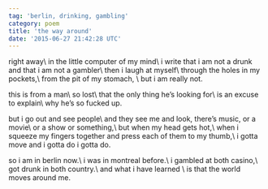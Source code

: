```yaml
---
tag: 'berlin, drinking, gambling'
category: poem
title: 'the way around'
date: '2015-06-27 21:42:28 UTC'
---
```


right away\\
in the little computer of my mind\\
i write that i am not a drunk and that i am not a gambler\\
then i laugh at myself\\
through the holes in my pockets,\\
from the pit of my stomach, \\
but i am really not.

this is from a man\\
so lost\\
that the only thing he’s looking for\\
is an excuse to explain\\
why he’s so fucked up.

but i go out and see people\\
and they see me and look, there’s music, or a movie\\
or a show or something,\\
but when my head gets hot,\\
when i squeeze my fingers together and press each of them to my thumb,\\
i gotta move and i gotta do i gotta do.

so i am in berlin now.\\
i was in montreal before.\\
i gambled at both casino,\\
got drunk in both country.\\
and what i have learned \\
is that the world moves around me.